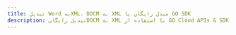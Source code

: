 ---title: تبدیل Word بهXML، DOCM به XML مبدل رایگان یا GO SDKdescription: تبدیل رایگانDOCM به XML با استفاده از GO Cloud APIs & SDK. همچنین اسناد Microsoft Word و OpenOffice را در Cloud ایجاد، ویرایش و رندر کنید.---